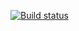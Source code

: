 [![Build status](https://ci.appveyor.com/api/projects/status/4gq8234gnmno07eu?svg=true)](https://ci.appveyor.com/project/sgul554/aqa1-2-task1)

